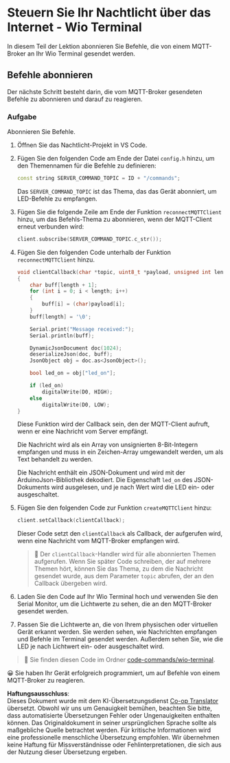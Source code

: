 <!--
CO_OP_TRANSLATOR_METADATA:
{
  "original_hash": "6754c915dae64ba70fcd5e52c37f3adf",
  "translation_date": "2025-08-25T22:01:39+00:00",
  "source_file": "1-getting-started/lessons/4-connect-internet/wio-terminal-commands.md",
  "language_code": "de"
}
-->
# Steuern Sie Ihr Nachtlicht über das Internet - Wio Terminal

In diesem Teil der Lektion abonnieren Sie Befehle, die von einem MQTT-Broker an Ihr Wio Terminal gesendet werden.

## Befehle abonnieren

Der nächste Schritt besteht darin, die vom MQTT-Broker gesendeten Befehle zu abonnieren und darauf zu reagieren.

### Aufgabe

Abonnieren Sie Befehle.

1. Öffnen Sie das Nachtlicht-Projekt in VS Code.

1. Fügen Sie den folgenden Code am Ende der Datei `config.h` hinzu, um den Themennamen für die Befehle zu definieren:

    ```cpp
    const string SERVER_COMMAND_TOPIC = ID + "/commands";
    ```

    Das `SERVER_COMMAND_TOPIC` ist das Thema, das das Gerät abonniert, um LED-Befehle zu empfangen.

1. Fügen Sie die folgende Zeile am Ende der Funktion `reconnectMQTTClient` hinzu, um das Befehls-Thema zu abonnieren, wenn der MQTT-Client erneut verbunden wird:

    ```cpp
    client.subscribe(SERVER_COMMAND_TOPIC.c_str());
    ```

1. Fügen Sie den folgenden Code unterhalb der Funktion `reconnectMQTTClient` hinzu.

    ```cpp
    void clientCallback(char *topic, uint8_t *payload, unsigned int length)
    {
        char buff[length + 1];
        for (int i = 0; i < length; i++)
        {
            buff[i] = (char)payload[i];
        }
        buff[length] = '\0';
    
        Serial.print("Message received:");
        Serial.println(buff);
    
        DynamicJsonDocument doc(1024);
        deserializeJson(doc, buff);
        JsonObject obj = doc.as<JsonObject>();
    
        bool led_on = obj["led_on"];
    
        if (led_on)
            digitalWrite(D0, HIGH);
        else
            digitalWrite(D0, LOW);
    }
    ```

    Diese Funktion wird der Callback sein, den der MQTT-Client aufruft, wenn er eine Nachricht vom Server empfängt.

    Die Nachricht wird als ein Array von unsignierten 8-Bit-Integern empfangen und muss in ein Zeichen-Array umgewandelt werden, um als Text behandelt zu werden.

    Die Nachricht enthält ein JSON-Dokument und wird mit der ArduinoJson-Bibliothek dekodiert. Die Eigenschaft `led_on` des JSON-Dokuments wird ausgelesen, und je nach Wert wird die LED ein- oder ausgeschaltet.

1. Fügen Sie den folgenden Code zur Funktion `createMQTTClient` hinzu:

    ```cpp
    client.setCallback(clientCallback);
    ```

    Dieser Code setzt den `clientCallback` als Callback, der aufgerufen wird, wenn eine Nachricht vom MQTT-Broker empfangen wird.

    > 💁 Der `clientCallback`-Handler wird für alle abonnierten Themen aufgerufen. Wenn Sie später Code schreiben, der auf mehrere Themen hört, können Sie das Thema, zu dem die Nachricht gesendet wurde, aus dem Parameter `topic` abrufen, der an den Callback übergeben wird.

1. Laden Sie den Code auf Ihr Wio Terminal hoch und verwenden Sie den Serial Monitor, um die Lichtwerte zu sehen, die an den MQTT-Broker gesendet werden.

1. Passen Sie die Lichtwerte an, die von Ihrem physischen oder virtuellen Gerät erkannt werden. Sie werden sehen, wie Nachrichten empfangen und Befehle im Terminal gesendet werden. Außerdem sehen Sie, wie die LED je nach Lichtwert ein- oder ausgeschaltet wird.

> 💁 Sie finden diesen Code im Ordner [code-commands/wio-terminal](../../../../../1-getting-started/lessons/4-connect-internet/code-commands/wio-terminal).

😀 Sie haben Ihr Gerät erfolgreich programmiert, um auf Befehle von einem MQTT-Broker zu reagieren.

**Haftungsausschluss**:  
Dieses Dokument wurde mit dem KI-Übersetzungsdienst [Co-op Translator](https://github.com/Azure/co-op-translator) übersetzt. Obwohl wir uns um Genauigkeit bemühen, beachten Sie bitte, dass automatisierte Übersetzungen Fehler oder Ungenauigkeiten enthalten können. Das Originaldokument in seiner ursprünglichen Sprache sollte als maßgebliche Quelle betrachtet werden. Für kritische Informationen wird eine professionelle menschliche Übersetzung empfohlen. Wir übernehmen keine Haftung für Missverständnisse oder Fehlinterpretationen, die sich aus der Nutzung dieser Übersetzung ergeben.
